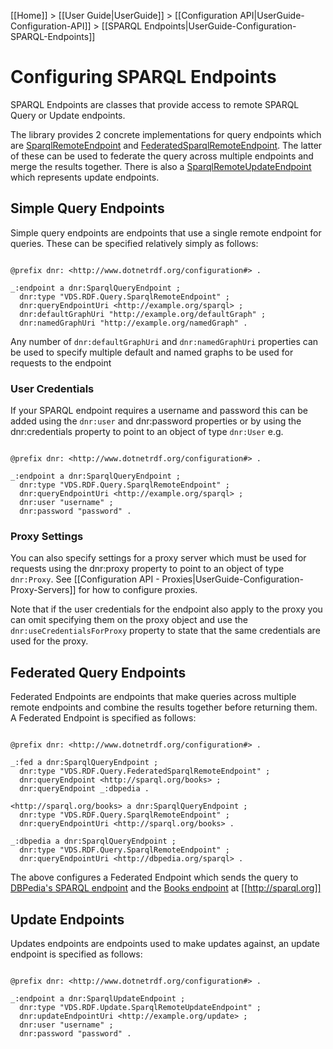[[Home]] > [[User Guide|UserGuide]] > [[Configuration API|UserGuide-Configuration-API]] > [[SPARQL Endpoints|UserGuide-Configuration-SPARQL-Endpoints]]

# Configuring SPARQL Endpoints 

SPARQL Endpoints are classes that provide access to remote SPARQL Query or Update endpoints.

The library provides 2 concrete implementations for query endpoints which are [SparqlRemoteEndpoint](https://dotnetrdf.github.io/api/html/T_VDS_RDF_Query_SparqlRemoteEndpoint.htm) and [FederatedSparqlRemoteEndpoint](https://dotnetrdf.github.io/api/html/T_VDS_RDF_Query_FederatedSparqlRemoteEndpoint.htm). The latter of these can be used to federate the query across multiple endpoints and merge the results together.  There is also a [SparqlRemoteUpdateEndpoint](https://dotnetrdf.github.io/api/html/T_VDS_RDF_Update_SparqlRemoteUpdateEndpoint.htm) which represents update endpoints.

## Simple Query Endpoints 

Simple query endpoints are endpoints that use a single remote endpoint for queries. These can be specified relatively simply as follows:

```turtle

@prefix dnr: <http://www.dotnetrdf.org/configuration#> .

_:endpoint a dnr:SparqlQueryEndpoint ;
  dnr:type "VDS.RDF.Query.SparqlRemoteEndpoint" ;
  dnr:queryEndpointUri <http://example.org/sparql> ;
  dnr:defaultGraphUri "http://example.org/defaultGraph" ;
  dnr:namedGraphUri "http://example.org/namedGraph" .
```

Any number of `dnr:defaultGraphUri` and `dnr:namedGraphUri` properties can be used to specify multiple default and named graphs to be used for requests to the endpoint

### User Credentials 

If your SPARQL endpoint requires a username and password this can be added using the `dnr:user` and dnr:password properties or by using the dnr:credentials property to point to an object of type `dnr:User` e.g.

```turtle

@prefix dnr: <http://www.dotnetrdf.org/configuration#> .

_:endpoint a dnr:SparqlQueryEndpoint ;
  dnr:type "VDS.RDF.Query.SparqlRemoteEndpoint" ;
  dnr:queryEndpointUri <http://example.org/sparql> ;
  dnr:user "username" ;
  dnr:password "password" .
```

### Proxy Settings 

You can also specify settings for a proxy server which must be used for requests using the dnr:proxy property to point to an object of type `dnr:Proxy`. See [[Configuration API - Proxies|UserGuide-Configuration-Proxy-Servers]] for how to configure proxies.

Note that if the user credentials for the endpoint also apply to the proxy you can omit specifying them on the proxy object and use the `dnr:useCredentialsForProxy` property to state that the same credentials are used for the proxy.

## Federated Query Endpoints 

Federated Endpoints are endpoints that make queries across multiple remote endpoints and combine the results together before returning them. A Federated Endpoint is specified as follows:

```turtle

@prefix dnr: <http://www.dotnetrdf.org/configuration#> .

_:fed a dnr:SparqlQueryEndpoint ;
  dnr:type "VDS.RDF.Query.FederatedSparqlRemoteEndpoint" ;
  dnr:queryEndpoint <http://sparql.org/books> ;
  dnr:queryEndpoint _:dbpedia .

<http://sparql.org/books> a dnr:SparqlQueryEndpoint ;
  dnr:type "VDS.RDF.Query.SparqlRemoteEndpoint" ;
  dnr:queryEndpointUri <http://sparql.org/books> .

_:dbpedia a dnr:SparqlQueryEndpoint ;
  dnr:type "VDS.RDF.Query.SparqlRemoteEndpoint" ;
  dnr:queryEndpointUri <http://dbpedia.org/sparql> .
```

The above configures a Federated Endpoint which sends the query to [DBPedia's SPARQL endpoint](http://dbpedia.org/sparql) and the [Books endpoint](http://sparql.org/books/sparql) at [[http://sparql.org]]

## Update Endpoints 

Updates endpoints are endpoints used to make updates against, an update endpoint is specified as follows:

```turtle

@prefix dnr: <http://www.dotnetrdf.org/configuration#> .

_:endpoint a dnr:SparqlUpdateEndpoint ;
  dnr:type "VDS.RDF.Update.SparqlRemoteUpdateEndpoint" ;
  dnr:updateEndpointUri <http://example.org/update> ;
  dnr:user "username" ;
  dnr:password "password" .
```
